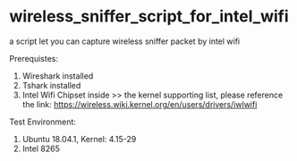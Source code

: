 # wireless_sniffer_script_for_intel_wifi
a script let you can capture wireless sniffer packet by intel wifi


Prerequistes:
  1) Wireshark installed
  2) Tshark installed
  3) Intel Wifi Chipset inside
    >> the kernel supporting list, please reference the link:
      https://wireless.wiki.kernel.org/en/users/drivers/iwlwifi
      
Test Environment:
  1) Ubuntu 18.04.1, Kernel: 4.15-29
  2) Intel 8265
  
 
      
      
